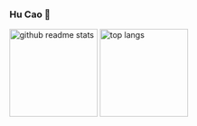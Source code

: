 ### Hu Cao 👋

<!--
**HuCaoFighting/HuCaoFighting** is a ✨ _special_ ✨ repository because its `README.md` (this file) appears on your GitHub profile.

Here are some ideas to get you started:

- 🔭 I’m currently working on ...
- 🌱 I’m currently learning ...
- 👯 I’m looking to collaborate on ...
- 🤔 I’m looking for help with ...
- 💬 Ask me about ...
- 📫 How to reach me: ...
- 😄 Pronouns: ...
- ⚡ Fun fact: ...
-->
<p align="left"><a href="https://github.com/HuCaoFighting?tab=repositories"><img src="https://github-readme-stats.vercel.app/api?username=HuCaoFighting&show_icons=true&theme=gotham" alt="github readme stats" height="156"/></a>    <a href="https://github.com/HuCaoFighting?tab=repositories"><img src="https://github-readme-stats.anuraghazra1.vercel.app/api/top-langs/?username=HuCaoFighting&show_icons=true&theme=gotham" alt="top langs"  height="156"/></a></p>
